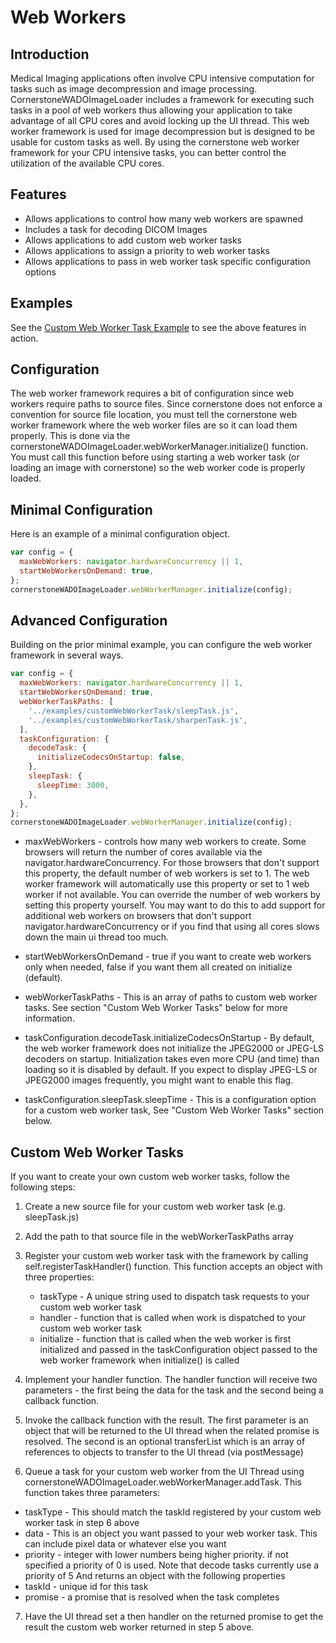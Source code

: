 # Web Workers

## Introduction

Medical Imaging applications often involve CPU intensive computation for tasks
such as image decompression and image processing. CornerstoneWADOImageLoader
includes a framework for executing such tasks in a pool of web workers thus
allowing your application to take advantage of all CPU cores and avoid locking
up the UI thread. This web worker framework is used for image decompression but
is designed to be usable for custom tasks as well. By using the cornerstone web
worker framework for your CPU intensive tasks, you can better control the
utilization of the available CPU cores.

## Features

- Allows applications to control how many web workers are spawned
- Includes a task for decoding DICOM Images
- Allows applications to add custom web worker tasks
- Allows applications to assign a priority to web worker tasks
- Allows applications to pass in web worker task specific configuration options

## Examples

See the
[Custom Web Worker Task Example](../examples/customWebWorkerTask/index.html) to
see the above features in action.

## Configuration

The web worker framework requires a bit of configuration since web workers
require paths to source files. Since cornerstone does not enforce a convention
for source file location, you must tell the cornerstone web worker framework
where the web worker files are so it can load them properly. This is done via
the cornerstoneWADOImageLoader.webWorkerManager.initialize() function. You must
call this function before using starting a web worker task (or loading an image
with cornerstone) so the web worker code is properly loaded.

## Minimal Configuration

Here is an example of a minimal configuration object.

```javascript
var config = {
  maxWebWorkers: navigator.hardwareConcurrency || 1,
  startWebWorkersOnDemand: true,
};
cornerstoneWADOImageLoader.webWorkerManager.initialize(config);
```

## Advanced Configuration

Building on the prior minimal example, you can configure the web worker
framework in several ways.

```javascript
var config = {
  maxWebWorkers: navigator.hardwareConcurrency || 1,
  startWebWorkersOnDemand: true,
  webWorkerTaskPaths: [
    '../examples/customWebWorkerTask/sleepTask.js',
    '../examples/customWebWorkerTask/sharpenTask.js',
  ],
  taskConfiguration: {
    decodeTask: {
      initializeCodecsOnStartup: false,
    },
    sleepTask: {
      sleepTime: 3000,
    },
  },
};
cornerstoneWADOImageLoader.webWorkerManager.initialize(config);
```

- maxWebWorkers - controls how many web workers to create. Some browsers will
  return the number of cores available via the navigator.hardwareConcurrency.
  For those browsers that don't support this property, the default number of web
  workers is set to 1. The web worker framework will automatically use this
  property or set to 1 web worker if not available. You can override the number
  of web workers by setting this property yourself. You may want to do this to
  add support for additional web workers on browsers that don't support
  navigator.hardwareConcurrency or if you find that using all cores slows down
  the main ui thread too much.

- startWebWorkersOnDemand - true if you want to create web workers only when
  needed, false if you want them all created on initialize (default).

- webWorkerTaskPaths - This is an array of paths to custom web worker tasks. See
  section "Custom Web Worker Tasks" below for more information.

- taskConfiguration.decodeTask.initializeCodecsOnStartup - By default, the web
  worker framework does not initialize the JPEG2000 or JPEG-LS decoders on
  startup. Initialization takes even more CPU (and time) than loading so it is
  disabled by default. If you expect to display JPEG-LS or JPEG2000 images
  frequently, you might want to enable this flag.

- taskConfiguration.sleepTask.sleepTime - This is a configuration option for a
  custom web worker task, See "Custom Web Worker Tasks" section below.

## Custom Web Worker Tasks

If you want to create your own custom web worker tasks, follow the following
steps:

1. Create a new source file for your custom web worker task (e.g. sleepTask.js)

2. Add the path to that source file in the webWorkerTaskPaths array

3. Register your custom web worker task with the framework by calling
   self.registerTaskHandler() function. This function accepts an object with
   three properties:

   - taskType - A unique string used to dispatch task requests to your custom
     web worker task
   - handler - function that is called when work is dispatched to your custom
     web worker task
   - initialize - function that is called when the web worker is first
     initialized and passed in the taskConfiguration object passed to the web
     worker framework when initialize() is called

4. Implement your handler function. The handler function will receive two
   parameters - the first being the data for the task and the second being a
   callback function.

5. Invoke the callback function with the result. The first parameter is an
   object that will be returned to the UI thread when the related promise is
   resolved. The second is an optional transferList which is an array of
   references to objects to transfer to the UI thread (via postMessage)

6. Queue a task for your custom web worker from the UI Thread using
   cornerstoneWADOImageLoader.webWorkerManager.addTask. This function takes
   three parameters:

- taskType - This should match the taskId registered by your custom web worker
  task in step 6 above
- data - This is an object you want passed to your web worker task. This can
  include pixel data or whatever else you want
- priority - integer with lower numbers being higher priority. if not specified
  a priority of 0 is used. Note that decode tasks currently use a priority of 5
  And returns an object with the following properties
- taskId - unique id for this task
- promise - a promise that is resolved when the task completes

7. Have the UI thread set a then handler on the returned promise to get the
   result the custom web worker returned in step 5 above.
